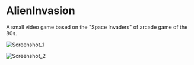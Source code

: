 # AlienInvasion
A small video game based on the "Space Invaders" of arcade game of the 80s.

![Screenshot_1](https://user-images.githubusercontent.com/112260496/227841868-77cb0d7f-a2a0-4fb2-9519-68e6036123b4.png)

![Screenshot_2](https://user-images.githubusercontent.com/112260496/227842432-caaa3571-8dc3-44f0-990e-6f444de52a24.png)
